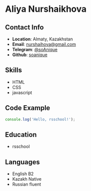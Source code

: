 # Aliya Nurshaikhova

## Contact Info
- **Location**: Almaty, Kazakhstan
- **Email**: nurshaihova@gmail.com
- **Telegram**: [@soAnique](https://t.me/soAnique)
- **Github**: [soanique](https://github.com/soanique)

## Skills
+ HTML
+ CSS
+ javascript

## Code Example
```javascript
console.log('Hello, rsschool!');
```

## Education
+ rsschool

## Languages

+ English B2
+ Kazakh Native
+ Russian fluent

